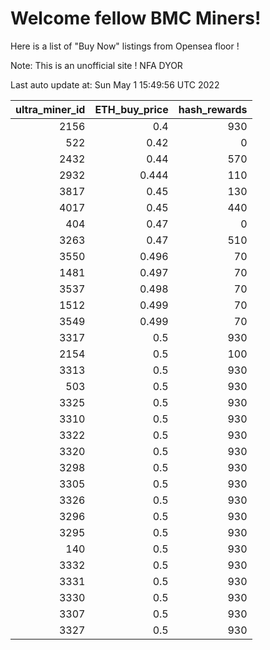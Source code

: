 # Welcome fellow BMC Miners!
Here is a list of "Buy Now" listings from Opensea floor !

Note: This is an unofficial site ! NFA DYOR


Last auto update at: Sun May  1 15:49:56 UTC 2022


|   ultra_miner_id |   ETH_buy_price |   hash_rewards |
|-----------------:|----------------:|---------------:|
|             2156 |           0.4   |            930 |
|              522 |           0.42  |              0 |
|             2432 |           0.44  |            570 |
|             2932 |           0.444 |            110 |
|             3817 |           0.45  |            130 |
|             4017 |           0.45  |            440 |
|              404 |           0.47  |              0 |
|             3263 |           0.47  |            510 |
|             3550 |           0.496 |             70 |
|             1481 |           0.497 |             70 |
|             3537 |           0.498 |             70 |
|             1512 |           0.499 |             70 |
|             3549 |           0.499 |             70 |
|             3317 |           0.5   |            930 |
|             2154 |           0.5   |            100 |
|             3313 |           0.5   |            930 |
|              503 |           0.5   |            930 |
|             3325 |           0.5   |            930 |
|             3310 |           0.5   |            930 |
|             3322 |           0.5   |            930 |
|             3320 |           0.5   |            930 |
|             3298 |           0.5   |            930 |
|             3305 |           0.5   |            930 |
|             3326 |           0.5   |            930 |
|             3296 |           0.5   |            930 |
|             3295 |           0.5   |            930 |
|              140 |           0.5   |            930 |
|             3332 |           0.5   |            930 |
|             3331 |           0.5   |            930 |
|             3330 |           0.5   |            930 |
|             3307 |           0.5   |            930 |
|             3327 |           0.5   |            930 |
